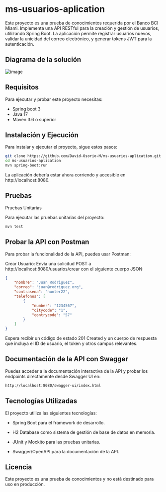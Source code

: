 # ms-usuarios-aplication

Este proyecto es una prueba de conocimientos requerida por el Banco BCI Miami. Implementa una API RESTful para la creación y gestión de usuarios, utilizando Spring Boot. La aplicación permite registrar usuarios nuevos, validar la unicidad del correo electrónico, y generar tokens JWT para la autenticación.

## Diagrama de la solución

![image](https://github.com/David-Osorio-M/ms-usuarios-aplication/assets/108385654/784769b7-c208-4e8a-b2a5-d23ff7656c13)


## Requisitos

Para ejecutar y probar este proyecto necesitas:

- Spring boot 3
- Java 17
- Maven 3.6 o superior

## Instalación y Ejecución

Para instalar y ejecutar el proyecto, sigue estos pasos:

```bash
git clone https://github.com/David-Osorio-M/ms-usuarios-aplication.git
cd ms-usuarios-aplication
mvn spring-boot:run
```

La aplicación debería estar ahora corriendo y accesible en http://localhost:8080.

## Pruebas

Pruebas Unitarias 

Para ejecutar las pruebas unitarias del proyecto:

```bash
mvn test
```

## Probar la API con Postman

Para probar la funcionalidad de la API, puedes usar Postman:

Crear Usuario: Envía una solicitud POST a http://localhost:8080/usuarios/crear con el siguiente cuerpo JSON:

```json
{
    "nombre": "Juan Rodriguez",
    "correo": "juan@rodriguez.org",
    "contrasena": "hunter22",
    "telefonos": [
        {
            "number": "1234567",
            "citycode": "1",
            "contrycode": "57"
        }
    ]
}
```

Espera recibir un código de estado 201 Created y un cuerpo de respuesta que incluya el ID de usuario, el token y otros campos relevantes.

## Documentación de la API con Swagger

Puedes acceder a la documentación interactiva de la API y probar los endpoints directamente desde Swagger UI en:

```html
http://localhost:8080/swagger-ui/index.html
```

## Tecnologías Utilizadas
El proyecto utiliza las siguientes tecnologías:

- Spring Boot para el framework de desarrollo.

- H2 Database como sistema de gestión de base de datos en memoria.

- JUnit y Mockito para las pruebas unitarias.

- Swagger/OpenAPI para la documentación de la API.

## Licencia
Este proyecto es una prueba de conocimientos y no está destinado para uso en producción.




